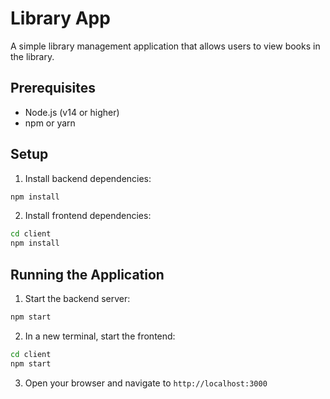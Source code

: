# Library App

A simple library management application that allows users to view books in the library.

## Prerequisites

- Node.js (v14 or higher)
- npm or yarn

## Setup

1. Install backend dependencies:
```bash
npm install
```

2. Install frontend dependencies:
```bash
cd client
npm install
```


## Running the Application

1. Start the backend server:
```bash
npm start
```

2. In a new terminal, start the frontend:
```bash
cd client
npm start
```

3. Open your browser and navigate to `http://localhost:3000`


